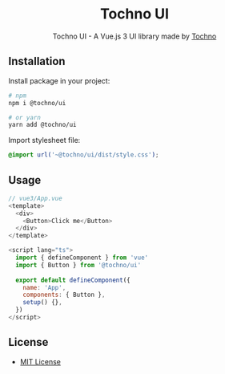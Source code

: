 <h1 align="center">Tochno UI</h1>

<p align="center">Tochno UI - A Vue.js 3 UI library made by <a href='https://tochno.pro'>Tochno</a></p>

## Installation

Install package in your project:
```bash
# npm
npm i @tochno/ui

# or yarn
yarn add @tochno/ui
```
Import stylesheet file:
```css
@import url('~@tochno/ui/dist/style.css');
```

## Usage
```javascript
// vue3/App.vue
<template>
  <div>
    <Button>Click me</Button>
  </div>
</template>

<script lang="ts">
  import { defineComponent } from 'vue'
  import { Button } from '@tochno/ui'
  
  export default defineComponent({
    name: 'App',
    components: { Button },
    setup() {},
  })
</script>
```

## License
<ul>
    <li><a href="http://spdx.org/licenses/MIT.html">MIT License</a></li>
</ul>
